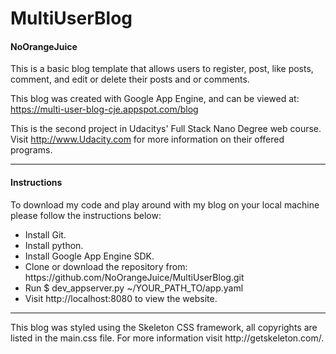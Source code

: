 # MultiUserBlog
<h4>NoOrangeJuice</h4>
This is a basic blog template that allows users to register, post, like posts, comment, and edit or delete their posts and or comments.

This blog was created with Google App Engine, and can be viewed at: https://multi-user-blog-cje.appspot.com/blog

This is the second project in Udacitys' Full Stack Nano Degree web course. Visit http://www.Udacity.com for more information on their offered programs.
<hr>
<h4>Instructions</h4>
To download my code and play around with my blog on your local machine please follow the instructions below:

<ul>
  <li>Install Git.
  <li>Install python.
  <li>Install Google App Engine SDK.
  <li>Clone or download the repository from: https://github.com/NoOrangeJuice/MultiUserBlog.git
  <li>Run $ dev_appserver.py ~/YOUR_PATH_TO/app.yaml
  <li>Visit http://localhost:8080 to view the website.
</ul>
<hr>
This blog was styled using the Skeleton CSS framework, all copyrights are listed in the main.css file. For more information visit http://getskeleton.com/.
